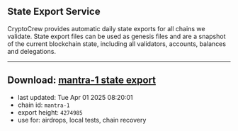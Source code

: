 ## State Export Service
CryptoCrew provides automatic daily state exports for all chains we validate. State export files can be used as genesis files and are a snapshot of the current blockchain state, including all validators, accounts, balances and delegations.

---
**Download: [mantra-1 state export](https://dl-eu2.ccvalidators.com/SERVICE/mantrachain/mantra-1_export_4274985.json)**
---

- last updated: Tue Apr 01 2025 08:20:01
- chain id: `mantra-1`
- export height: `4274985`
- use for: airdrops, local tests, chain recovery
